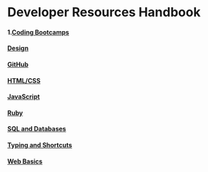 # Developer Resources Handbook

#### 1.[Coding Bootcamps](./bootcamps/bootcamps.md)
#### [Design](./design/design.md)
#### [GitHub](./github/github.md)
#### [HTML/CSS](./html-css/html-css.md)
#### [JavaScript](./js/js.md)
#### [Ruby](./ruby/ruby.md)
#### [SQL and Databases](./db/sql-db.md)
#### [Typing and Shortcuts](./shortcuts/shortcuts.md)
#### [Web Basics](./web/web.md)
